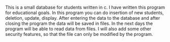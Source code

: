 This is a small database for students written in c. I have written this program for educational goals. In this program you can do insertion of new students, deletion, update, display. After entering the data to the database and after closing the program the data will be saved in files. In the next days the program will be able to  read data from files. I will also add some other security features, so that the file can only be modified by the program. 
